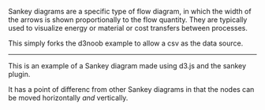 Sankey diagrams are a specific type of flow diagram, in which the width of the arrows is shown proportionally to the flow quantity. They are typically used to visualize energy or material or cost transfers between processes.

This simply forks the d3noob example to allow a csv as the data source.

------

This is an example of a Sankey diagram made using d3.js and the sankey plugin. 

It has a point of differenc from other Sankey diagrams in that the nodes can be moved horizontally *and* vertically. 
